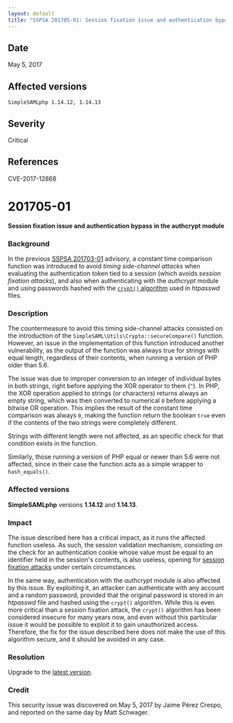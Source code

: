 ```yaml
---
layout: default
title: "SSPSA 201705-01: Session fixation issue and authentication bypass in the authcrypt module"
---
```


<aside><div class="sidebar-warning right">
<h2>Date</h2>
May 5, 2017
<h2>Affected versions</h2>
<code>SimpleSAMLphp 1.14.12, 1.14.13</code>
<h2>Severity</h2>
Critical
<h2>References</h2>
CVE-2017-12868
</div></aside>

# 201705-01

**Session fixation issue and authentication bypass in the authcrypt module**

### Background

In the previous [SSPSA 201703-01](/security/201703-01) advisory, a constant time comparison function was introduced
to avoid _timing side-channel attacks_ when evaluating the authentication token tied to a session (which avoids _session
fixation attacks_), and also when authenticating with the _authcrypt_ module and using passwords hashed with the
[`crypt()` algorithm](https://en.wikipedia.org/wiki/Crypt_(C)) used in _htpasswd_ files.

### Description

The countermeasure to avoid this timing side-channel attacks consisted on the introduction of the
`SimpleSAML\Utils\Crypto::secureCompare()` function. However, an issue in the implementation of this function introduced
another vulnerability, as the output of the function was always true for strings with equal length, regardless of their
contents, when running a version of PHP older than 5.6.

The issue was due to improper conversion to an integer of individual bytes in both strings, right before applying the
XOR operator to them (`^`). In PHP, the XOR operation applied to strings (or characters) returns always an empty string,
which was then converted to numerical `0` before applying a bitwise OR operation. This implies the result of the
constant time comparison was always `0`, making the function return the boolean `true` even if the contents of the two
strings were completely different.

Strings with different length were not affected, as an specific check for that condition exists in the function.

Similarly, those running a version of PHP equal or newer than 5.6 were not affected, since in their case the
function acts as a simple wrapper to `hash_equals()`.

### Affected versions

**SimpleSAMLphp** versions **1.14.12** and **1.14.13**.

### Impact

The issue described here has a critical impact, as it runs the affected function useless. As such, the session
validation mechanism, consisting on the check for an authentication cookie whose value must be equal to an identifier
held in the session's contents, is also useless, opening for
[session fixation attacks](https://www.owasp.org/index.php/Session_fixation) under certain circumstances.

In the same way, authentication with the _authcrypt_ module is also affected by this issue. By exploiting it, an
attacker can authenticate with any account and a random password, provided that the original password is stored in an
_htpasswd_ file and hashed using the `crypt()` algorithm. While this is even more critical than a session fixation
attack, the `crypt()` algorithm has been considered insecure for many years now, and even without this particular
issue it would be possible to exploit it to gain unauthorized access. Therefore, the fix for the issue described here
does not make the use of this algorithm secure, and it should be avoided in any case.

### Resolution

Upgrade to the [latest version](/download).

### Credit

This security issue was discovered on May 5, 2017 by Jaime Pérez Crespo, and reported on the same day by Matt
Schwager.